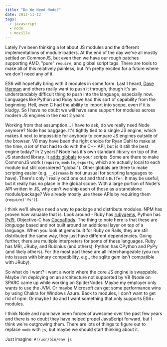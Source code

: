 ```yaml
---
title: "Do We Need Node?"
date: 2013-11-12
tags:
  - javascript
  - node
  - mozilla
---
```


Lately I've been thinking a lot about JS modules and the different implementations of module loaders. At the end of the day we've all mostly settled on CommonJS, but even then we have our rough patches supporting AMD, "pure" `require`, and global script tags. There are tools to make all of this relatively painless, but I'm pretty excited for a future where we don't need any of it.

ES6 will hopefully bring with it modules in some form. Last I heard, [Dave Herman][dherman] and others really want to push it through, though it's an understandably difficult thing to push into the language, especially now. Languages like Python and Ruby have had this sort of capability from the beginning. Hell, even C had the ability to import into scope, even if it is kludgy. So I have no doubt we will have sane support for modules across modern JS engines in the next 2 years.

Working from that assumption… I have to ask, do we really need Node anymore? Node has baggage. It's tightly tied to a single JS engine, which makes it next to impossible for anybody to compare JS engines outside of the browser. V8 may have been the right choice for Ryan Dahl to make at the time, *a lot* of that had to do with the C++ API, but is it still the best engine today? In 2 years? Node has it's own standard library on top of the JS standard library. It [adds globals][nodeglobals] to your scripts. Some are there to make CommonJS work (`require`, `module`, `exports`, which are actually local to each module but still considered "global"). Other globals are there to make scripting easier (e.g. `__dirname` is not unusual for scripting languages to have). There's only 1 really odd one out and that's `Buffer`. It may be useful, but it really has no place in the global scope. With a large portion of Node's API written in JS, why can't we ship each of those as a standalone module/package? We already mostly use these APIs by requiring them (`require('fs')`).

I think we'll always need a way to package and distribute modules. NPM has proven how valuable that is. Look around - Ruby has [rubygems][rubygems], Python has [PyPI][pypi], Objective-C has [CocoaPods][cocoapods]. The thing to note here is that these are *language* based and not built around an additional layer on top of a language. When you look at gems built for Ruby on Rails, they are still distributed the same way, they just have different dependencies. Going further, there are multiple interpreters for some of these languages. Ruby has MRI, JRuby, and Rubinius (and others); Python has CPython and PyPy (and likely others). For the most part these are all interchangeable (you run into issues with binary compatibility, e.g., the sqlite gem isn't compatible with JRuby).

So what do I want? I want a world where the core JS engine is swappable. Maybe I'm deploying on an architecture not supported by V8 (Node on SPARC came up while working on SpiderNode). Maybe my employer only wants to use the JVM. Or maybe Microsoft can get some performance wins by using Chakra for Windows Azure. Back to modules, I don't want to get rid of npm. Or maybe I do and I want something that only supports ES6+ modules.

I think Node and npm have been forces of awesome over the past few years and there is no doubt they have helped propel JavaScript forward, but I think we're outgrowing them. There are lots of things to figure out to replace `node` with `js`, but maybe we should start thinking about it.

Just imagine: `#!/usr/bin/env js`

[dherman]: http://twitter.com/littlecalculist
[nodeglobals]: http://nodejs.org/docs/latest/api/globals.html
[rubygems]: http://rubygems.org/
[pypi]: https://pypi.python.org/pypi
[cocoapods]: http://cocoapods.org/
